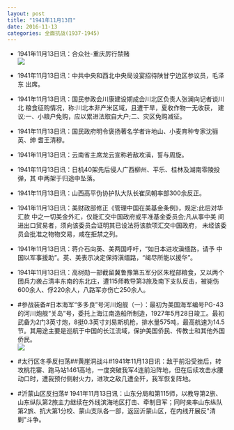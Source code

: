 ```yaml
---
layout: post
title: "1941年11月13日"
date: 2016-11-13
categories: 全面抗战(1937-1945)
---
```


<meta name="referrer" content="no-referrer" />

- 1941年11月13日讯：合众社-重庆厉行禁赌 <br/><img src="https://ww2.sinaimg.cn/large/aca367d8jw1f9qvkt6ywvj207705s74t.jpg" />

- 1941年11月13日讯：中共中央和西北中央局设宴招待陕甘宁边区参议员，毛泽东 出席。 

- 1941年11月13日讯：国民参政会川康建设期成会川北区负责人张澜向记者谈川北 粮食征购情况，称:川北本非产米区域，且遭干旱，夏收作物一无收获， 建议:一、小粮户免购，应以累进法取自大户;二、灾区免购减征。 

- 1941年11月13日讯：国民政府明令褒扬著名学者许地山、小麦育种专家沈骊英、绅 耆王清穆。 

- 1941年11月13日讯：云南省主席龙云宣称若敌攻滇，誓与周旋。 

- 1941年11月13日讯：日机40架先后侵人广西柳州、平乐、桂林及湖南零陵投弹，其 中两架于归途中坠落。 

- 1941年11月13日讯：山西高平伪协护队大队长崔凤朝率部300余反正。 

- 1941年11月13日讯：美财政部修正《管理中国在美基金条例》，规定:此后对华汇款 中之一切美金外汇，仅能汇交中国政府或平准基金委员会;凡从事中美 间进出口贸易者，须向该委员会证明其已设法将该款项汇交中国政府， 未经该委员会批准之物物交易，咸在拒禁之列。 

- 1941年11月13日讯：蒋介石向英、美两国呼吁，“如日本进攻滇缅路，请予 中国以军事援助”。英、美表示决定保持滇缅路，“竭尽所能以援华”。 

- 1941年11月13日讯：高树勋一部截留冀鲁豫第五军分区朱程部粮食，又以两个团兵力袭占清丰东南的东北庄，遭115师教导第3旅及南下支队反击，被毙伤600余人、俘220余人，八路军亦伤亡250余人。 

- #参战装备#日本海军“多多良”号河川炮舰（一）：最初为美国海军编号PG-43的河川炮舰“关岛”号，委托上海江南造船所制造，1927年5月28日竣工。最初武备为2门3英寸炮，8挺0.3英寸刘易斯机枪，排水量575吨，最高航速为14.5节。其用途主要是巡航于中国的长江流域，保护美国侨民、传教士和其他外国侨民。 <br/><img src="https://ww2.sinaimg.cn/large/aca367d8jw1f9q90gr6b9j20dc0h4wg7.jpg" />

- #太行区冬季反扫荡##黄崖洞战斗#1941年11月13日讯：敌于前沿受挫后，转攻桃花寨、跑马站1461高地，一度突破我军4连前沿阵地，但在后续攻击水腰动口时，遭我预付侧射火力，进攻之敌几遭全歼，我军恢复阵地。 

- #沂蒙山区反扫荡# 1941年11月13日讯：山东分局和第115师，以教导第2旅、山东纵队第2旅主力继续在外线滨海地区打击、牵制日军；同时亲率山东纵队第2旅、抗大第1分校、蒙山支队各一部，返回沂蒙山区，在内线开展反"清剿"斗争。 

